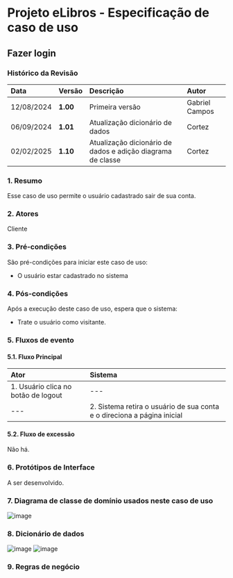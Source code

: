 # Projeto eLibros - Especificação de caso de uso

##  Fazer login

### Histórico da Revisão 
|  Data  | Versão | Descrição | Autor |
|:-----|:-------|:----------|:------|
| 12/08/2024 | **1.00** | Primeira versão  | Gabriel Campos |
| 06/09/2024 | **1.01** | Atualização dicionário de dados | Cortez | 
| 02/02/2025 | **1.10** | Atualização dicionário de dados e adição diagrama de classe| Cortez | 



### 1. Resumo 
Esse caso de uso permite o usuário cadastrado sair de sua conta.

### 2. Atores 
Cliente

### 3. Pré-condições
São pré-condições para iniciar este caso de uso:
- O usuário estar cadastrado no sistema

### 4. Pós-condições
Após a execução deste caso de uso, espera que o sistema:
- Trate o usuário como visitante.

### 5. Fluxos de evento

#### 5.1. Fluxo Principal 
|  Ator  | Sistema |
|:-------|:------- |
|1. Usuário clica no botão de logout | --- |
| --- |2. Sistema retira o usuário de sua conta e o direciona a página inicial |


#### 5.2. Fluxo de excessão
Não há.

### 6. Protótipos de Interface
A ser desenvolvido.

### 7. Diagrama de classe de domínio usados neste caso de uso
![image](https://github.com/user-attachments/assets/5848443b-1424-42db-95b6-706681103a5a)

### 8. Dicionário de dados

![image](https://github.com/user-attachments/assets/733009ff-2a5c-431a-bf23-a436cf911248)
![image](https://github.com/user-attachments/assets/8af8609c-f4ea-45b9-b116-a2a6cbc2f137)




### 9. Regras de negócio
